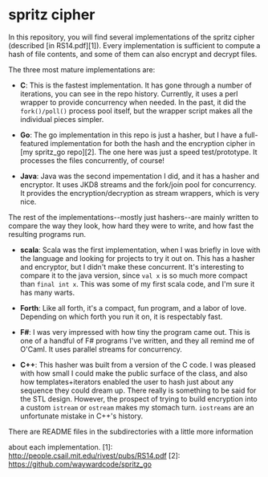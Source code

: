 # spritz cipher

In this repository, you will find several implementations of
the spritz cipher (described [in RS14.pdf][1]).  Every implementation
is sufficient to compute a hash of file contents, and some of them
can also encrypt and decrypt files.

The three most mature implementations are:

  * __C__: This is the fastest implementation.  It has gone through
  a number of iterations, you can see in the repo history.  Currently,
  it uses a perl wrapper to provide concurrency when needed.  In the
  past, it did the `fork()/poll()` process pool itself, but the 
  wrapper script makes all the individual pieces simpler.

  * __Go__: The go implementation in this repo is just a hasher, but
  I have a full-featured implementation for both the hash and the
  encryption cipher in [my spritz_go repo][2]. The one here was
  just a speed test/prototype.  It processes the files concurrently,
  of course!

  * __Java__: Java was the second impementation I did, and it has a
  hasher and encryptor. It uses JKD8 streams and the fork/join pool
  for concurrency.  It provides the encryption/decryption as stream
  wrappers, which is very nice.

The rest of the implementations--mostly just hashers--are mainly written 
to compare the way they look, how hard they were to write, and
how fast the resulting programs run.

  * __scala__: Scala was the first implementation, when I was
  briefly in love with the language and looking for projects
  to try it out on.  This has a hasher and encryptor, but I didn't
  make these concurrent.  It's interesting to compare it to the
  java version, since `val x` is so much more compact than `final int x`.
  This was some of my first scala code, and I'm sure it has many
  warts.

  * __Forth__: Like all forth, it's a compact, fun program, and a 
  labor of love.  Depending on which forth you run it on, it is 
  respectably fast.

  * __F#__: I was very impressed with how tiny the program came out.
  This is one of a handful of F# programs I've written, and they
  all remind me of O'Caml.  It uses parallel streams for concurrency.

  * __C++__: This hasher was built from a version of the C code. I
  was pleased with how small I could make the public surface of the
  class, and also how templates+iterators enabled the user to hash
  just about any sequence they could dream up.  There really is
  something to be said for the STL design. However, the prospect
  of trying to build encryption into a custom `istream` or `ostream`
  makes my stomach turn. `iostreams` are an unfortunate mistake in
  C++'s history.

There are README files in the subdirectories with a little more information

about each implementation.
[1]: http://people.csail.mit.edu/rivest/pubs/RS14.pdf
[2]: https://github.com/waywardcode/spritz_go
